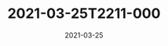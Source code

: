 ---
date: 2021-03-25
title: 2021-03-25T2211-000
hero: 2021/2021-03-25T2211-000.jpeg

# briefly describe the image…
alt: ''

# insert the closed caption text after the three-dash break…
# (include line-breaks, punctuation, and capitalization)
---